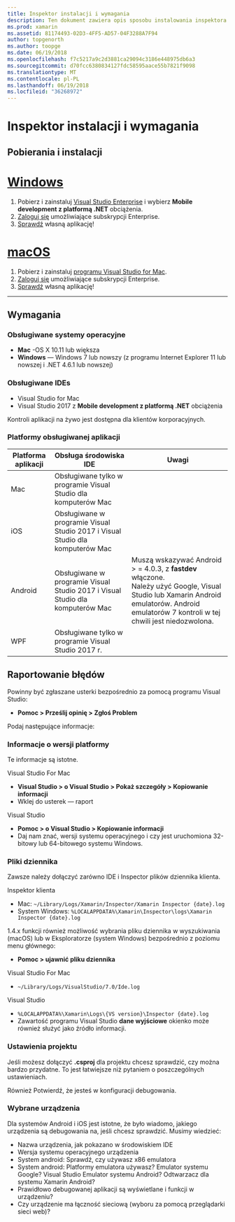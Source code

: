 ```yaml
---
title: Inspektor instalacji i wymagania
description: Ten dokument zawiera opis sposobu instalowania inspektora Xamarin i omówiono obsługiwany system operacyjny, IDEs i platform aplikacji.
ms.prod: xamarin
ms.assetid: 81174493-02D3-4FF5-AD57-04F3288A7F94
author: topgenorth
ms.author: toopge
ms.date: 06/19/2018
ms.openlocfilehash: f7c5217a9c2d3881ca29094c3186e448975db6a3
ms.sourcegitcommit: d70fcc6380834127fdc58595aace55b7821f9098
ms.translationtype: MT
ms.contentlocale: pl-PL
ms.lasthandoff: 06/19/2018
ms.locfileid: "36268972"
---
```

# <a name="inspector-installation-and-requirements"></a>Inspektor instalacji i wymagania

## <a name="download-and-installation"></a>Pobierania i instalacji

# <a name="windowstabwindows"></a>[Windows](#tab/windows)

1. Pobierz i zainstaluj [Visual Studio Enterprise](https://www.visualstudio.com/vs/) i wybierz **Mobile development z platformą .NET** obciążenia.
1. [Zaloguj się](https://docs.microsoft.com/visualstudio/ide/signing-in-to-visual-studio) umożliwiające subskrypcji Enterprise.
1. [Sprawdź](~/tools/inspector/inspect.md) własną aplikację!

# <a name="macostabmacos"></a>[macOS](#tab/macos)

1. Pobierz i zainstaluj [programu Visual Studio for Mac](https://www.visualstudio.com/vs/mac/).
1. [Zaloguj się](https://docs.microsoft.com/visualstudio/mac/activation) umożliwiające subskrypcji Enterprise.
1. [Sprawdź](~/tools/inspector/inspect.md) własną aplikację!

-----

## <a name="requirements"></a>Wymagania

### <a name="supported-operating-systems"></a>Obsługiwane systemy operacyjne

- **Mac** -OS X 10.11 lub większa
- **Windows** — Windows 7 lub nowszy (z programu Internet Explorer 11 lub nowszej i .NET 4.6.1 lub nowszej)

### <a name="supported-ides"></a>Obsługiwane IDEs

- Visual Studio for Mac
- Visual Studio 2017 z **Mobile development z platformą .NET** obciążenia

Kontroli aplikacji na żywo jest dostępna dla klientów korporacyjnych.

<a name="supported-platforms" />

### <a name="supported-app-platforms"></a>Platformy obsługiwanej aplikacji

|Platforma aplikacji|Obsługa środowiska IDE|Uwagi|
|--- |--- |--- |
|Mac|Obsługiwane tylko w programie Visual Studio dla komputerów Mac|
|iOS|Obsługiwane w programie Visual Studio 2017 i Visual Studio dla komputerów Mac| |
|Android|Obsługiwane w programie Visual Studio 2017 i Visual Studio dla komputerów Mac|Muszą wskazywać Android > = 4.0.3, z **fastdev** włączone.<br />Należy użyć Google, Visual Studio lub Xamarin Android emulatorów. Android emulatorów 7 kontroli w tej chwili jest niedozwolona.|
|WPF|Obsługiwane tylko w programie Visual Studio 2017 r.|

<a name="reporting-bugs" />

## <a name="reporting-bugs"></a>Raportowanie błędów

Powinny być zgłaszane usterki bezpośrednio za pomocą programu Visual Studio:

- **Pomoc > Prześlij opinię > Zgłoś Problem**

Podaj następujące informacje:

### <a name="platform-version-information"></a>Informacje o wersji platformy

Te informacje są istotne.

Visual Studio For Mac

- **Visual Studio > o Visual Studio > Pokaż szczegóły > Kopiowanie informacji**
- Wklej do usterek — raport

Visual Studio

- **Pomoc > o Visual Studio > Kopiowanie informacji**
- Daj nam znać, wersji systemu operacyjnego i czy jest uruchomiona 32-bitowy lub 64-bitowego systemu Windows.

### <a name="log-files"></a>Pliki dziennika

Zawsze należy dołączyć zarówno IDE i Inspector plików dziennika klienta.

Inspektor klienta

- Mac: `~/Library/Logs/Xamarin/Inspector/Xamarin Inspector {date}.log`
- System Windows: `%LOCALAPPDATA%\Xamarin\Inspector\logs\Xamarin Inspector {date}.log`

1.4.x funkcji również możliwość wybrania pliku dziennika w wyszukiwania (macOS) lub w Eksploratorze (system Windows) bezpośrednio z poziomu menu głównego:

- **Pomoc > ujawnić pliku dziennika**

Visual Studio For Mac

- `~/Library/Logs/VisualStudio/7.0/Ide.log`

Visual Studio

- `%LOCALAPPDATA%\Xamarin\Logs\{VS version}\Inspector {date}.log`
- Zawartość programu Visual Studio **dane wyjściowe** okienko może również służyć jako źródło informacji.

### <a name="project-settings"></a>Ustawienia projektu

Jeśli możesz dołączyć **.csproj** dla projektu chcesz sprawdzić, czy można bardzo przydatne. To jest łatwiejsze niż pytaniem o poszczególnych ustawieniach.

Również Potwierdź, że jesteś w konfiguracji debugowania.

### <a name="selected-devices"></a>Wybrane urządzenia

Dla systemów Android i iOS jest istotne, że było wiadomo, jakiego urządzenia są debugowania na, jeśli chcesz sprawdzić. Musimy wiedzieć:

- Nazwa urządzenia, jak pokazano w środowiskiem IDE
- Wersja systemu operacyjnego urządzenia
- System android: Sprawdź, czy używasz x86 emulatora
- System android: Platformy emulatora używasz? Emulator systemu Google? Visual Studio Emulator systemu Android? Odtwarzacz dla systemu Xamarin Android?
- Prawidłowo debugowanej aplikacji są wyświetlane i funkcji w urządzeniu?
- Czy urządzenie ma łączność sieciową (wyboru za pomocą przeglądarki sieci web)?

[client-bugs]: https://github.com/Microsoft/workbooks/issues/new

